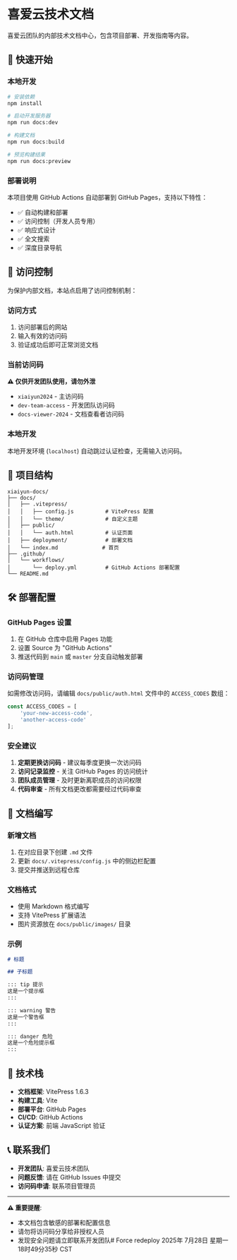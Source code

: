 # 喜爱云技术文档

喜爱云团队的内部技术文档中心，包含项目部署、开发指南等内容。

## 🚀 快速开始

### 本地开发

```bash
# 安装依赖
npm install

# 启动开发服务器
npm run docs:dev

# 构建文档
npm run docs:build

# 预览构建结果
npm run docs:preview
```

### 部署说明

本项目使用 GitHub Actions 自动部署到 GitHub Pages，支持以下特性：

- ✅ 自动构建和部署
- ✅ 访问控制（开发人员专用）
- ✅ 响应式设计
- ✅ 全文搜索
- ✅ 深度目录导航

## 🔐 访问控制

为保护内部文档，本站点启用了访问控制机制：

### 访问方式

1. 访问部署后的网站
2. 输入有效的访问码
3. 验证成功后即可正常浏览文档

### 当前访问码

**⚠️ 仅供开发团队使用，请勿外泄**

- `xiaiyun2024` - 主访问码
- `dev-team-access` - 开发团队访问码  
- `docs-viewer-2024` - 文档查看者访问码

### 本地开发

本地开发环境 (`localhost`) 自动跳过认证检查，无需输入访问码。

## 📁 项目结构

```
xiaiyun-docs/
├── docs/
│   ├── .vitepress/
│   │   ├── config.js          # VitePress 配置
│   │   └── theme/             # 自定义主题
│   ├── public/
│   │   └── auth.html          # 认证页面
│   ├── deployment/            # 部署文档
│   └── index.md              # 首页
├── .github/
│   └── workflows/
│       └── deploy.yml         # GitHub Actions 部署配置
└── README.md
```

## 🛠️ 部署配置

### GitHub Pages 设置

1. 在 GitHub 仓库中启用 Pages 功能
2. 设置 Source 为 "GitHub Actions"
3. 推送代码到 `main` 或 `master` 分支自动触发部署

### 访问码管理

如需修改访问码，请编辑 `docs/public/auth.html` 文件中的 `ACCESS_CODES` 数组：

```javascript
const ACCESS_CODES = [
    'your-new-access-code',
    'another-access-code'
];
```

### 安全建议

1. **定期更换访问码** - 建议每季度更换一次访问码
2. **访问记录监控** - 关注 GitHub Pages 的访问统计
3. **团队成员管理** - 及时更新离职成员的访问权限
4. **代码审查** - 所有文档更改都需要经过代码审查

## 📝 文档编写

### 新增文档

1. 在对应目录下创建 `.md` 文件
2. 更新 `docs/.vitepress/config.js` 中的侧边栏配置
3. 提交并推送到远程仓库

### 文档格式

- 使用 Markdown 格式编写
- 支持 VitePress 扩展语法
- 图片资源放在 `docs/public/images/` 目录

### 示例

```markdown
# 标题

## 子标题

::: tip 提示
这是一个提示框
:::

::: warning 警告
这是一个警告框
:::

::: danger 危险
这是一个危险提示框
:::
```

## 🔧 技术栈

- **文档框架**: VitePress 1.6.3
- **构建工具**: Vite
- **部署平台**: GitHub Pages
- **CI/CD**: GitHub Actions
- **认证方案**: 前端 JavaScript 验证

## 📞 联系我们

- **开发团队**: 喜爱云技术团队
- **问题反馈**: 请在 GitHub Issues 中提交
- **访问码申请**: 联系项目管理员

---

**⚠️ 重要提醒**: 
- 本文档包含敏感的部署和配置信息
- 请勿将访问码分享给非授权人员
- 发现安全问题请立即联系开发团队# Force redeploy 2025年 7月28日 星期一 18时49分35秒 CST
